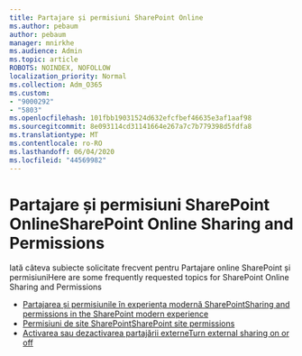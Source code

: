 ```yaml
---
title: Partajare și permisiuni SharePoint Online
ms.author: pebaum
author: pebaum
manager: mnirkhe
ms.audience: Admin
ms.topic: article
ROBOTS: NOINDEX, NOFOLLOW
localization_priority: Normal
ms.collection: Adm_O365
ms.custom:
- "9000292"
- "5803"
ms.openlocfilehash: 101fbb19031524d632efcfbef46635e3af1aaf98
ms.sourcegitcommit: 8e093114cd31141664e267a7c7b779398d5fdfa8
ms.translationtype: MT
ms.contentlocale: ro-RO
ms.lasthandoff: 06/04/2020
ms.locfileid: "44569982"
---
```

# <a name="sharepoint-online-sharing-and-permissions"></a><span data-ttu-id="79bb6-102">Partajare și permisiuni SharePoint Online</span><span class="sxs-lookup"><span data-stu-id="79bb6-102">SharePoint Online Sharing and Permissions</span></span>

<span data-ttu-id="79bb6-103">Iată câteva subiecte solicitate frecvent pentru Partajare online SharePoint și permisiuni</span><span class="sxs-lookup"><span data-stu-id="79bb6-103">Here are some frequently requested topics for SharePoint Online Sharing and Permissions</span></span>

- [<span data-ttu-id="79bb6-104">Partajarea și permisiunile în experiența modernă SharePoint</span><span class="sxs-lookup"><span data-stu-id="79bb6-104">Sharing and permissions in the SharePoint modern experience</span></span>](https://docs.microsoft.com/sharepoint/modern-experience-sharing-permissions)
- [<span data-ttu-id="79bb6-105">Permisiuni de site SharePoint</span><span class="sxs-lookup"><span data-stu-id="79bb6-105">SharePoint site permissions</span></span>](https://docs.microsoft.com/sharepoint/customize-sharepoint-site-permissions)
- [<span data-ttu-id="79bb6-106">Activarea sau dezactivarea partajării externe</span><span class="sxs-lookup"><span data-stu-id="79bb6-106">Turn external sharing on or off</span></span>](https://docs.microsoft.com/sharepoint/turn-external-sharing-on-or-off)